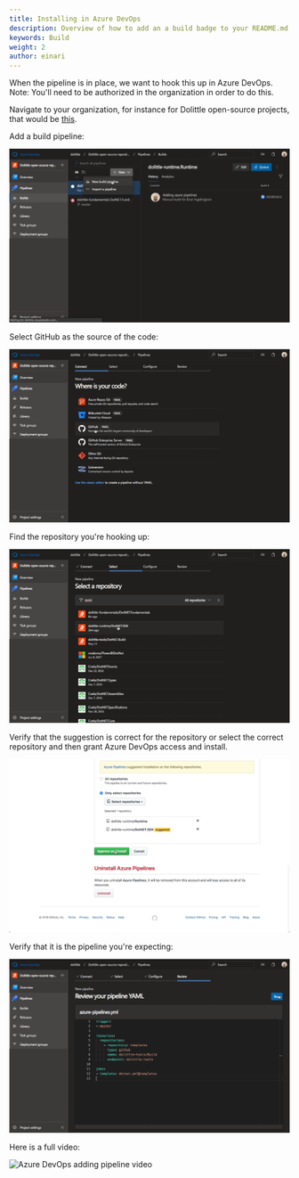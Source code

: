 ```yaml
---
title: Installing in Azure DevOps
description: Overview of how to add an a build badge to your README.md
keywords: Build
weight: 2
author: einari
---
```

When the pipeline is in place, we want to hook this up in Azure DevOps.
Note: You'll need to be authorized in the organization in order to do this.

Navigate to your organization, for instance for Dolittle open-source projects, that would
be [this](https://dev.azure.com/dolittle/Dolittle%20open-source%20repositories).

Add a build pipeline:

![Adding build pipeline](../images/azure_devops_1.png)

Select GitHub as the source of the code:

![Selecting GitHub as source](../images/azure_devops_2.png)

Find the repository you're hooking up:

![Find repository](../images/azure_devops_3.png)

Verify that the suggestion is correct for the repository or select the correct repository and then
grant Azure DevOps access and install.

![Select repository in GitHub and grant access to Azure DevOps](../images/azure_devops_4.png)

Verify that it is the pipeline you're expecting:

![Verify pipeline and run](../images/azure_devops_5.png)

Here is a full video:

![Azure DevOps adding pipeline video](../images/azure_devops.gif)
